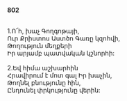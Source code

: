 **802**

\
1.Ո՜հ, խաչ Գողգոթայի,\
Ուր Քրիստոս Աստծո Գառը կզոհվի,\
Թողություն մեղքերի\
Իր արյամբ պատվական կշնորհի:\
\
2.Եվ հիմա աշխարհին\
Հրավիրում է մոտ գալ Իր խաչին,\
Թողնել բնությունը հին,\
Ընդունել փրկությունը վերին:
